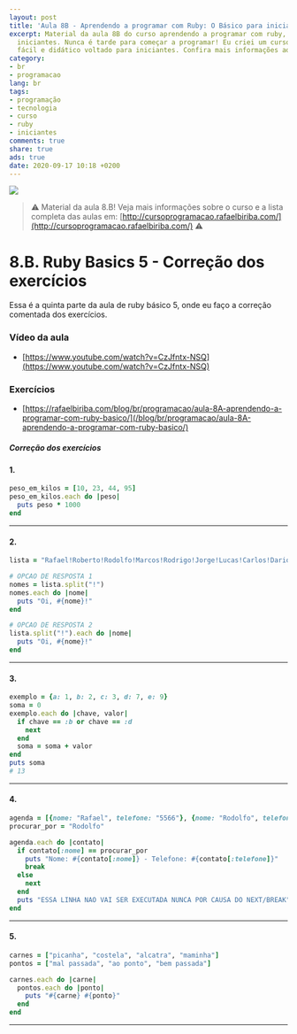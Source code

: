 ```yaml
---
layout: post
title: 'Aula 8B - Aprendendo a programar com Ruby: O Básico para iniciantes'
excerpt: Material da aula 8B do curso aprendendo a programar com ruby, o básico para
  iniciantes. Nunca é tarde para começar a programar! Eu criei um curso gratuito,
  fácil e didático voltado para iniciantes. Confira mais informações aqui nessa publicação.
category:
- br
- programacao
lang: br
tags:
- programação
- tecnologia
- curso
- ruby
- iniciantes
comments: true
share: true
ads: true
date: 2020-09-17 10:18 +0200
---
```

![](/blog/images/curso_ruby_basico/banner-curso-ruby-8B.jpg)

> :warning: Material da aula 8.B! Veja mais informações sobre o curso e a lista completa das aulas em: [http://cursoprogramacao.rafaelbiriba.com/](http://cursoprogramacao.rafaelbiriba.com/) :warning:

# 8.B. Ruby Basics 5 - Correção dos exercícios

Essa é a quinta parte da aula de ruby básico 5, onde eu faço a correção comentada dos exercícios.

### Vídeo da aula

- [https://www.youtube.com/watch?v=CzJfntx-NSQ](https://www.youtube.com/watch?v=CzJfntx-NSQ)

### Exercícios

- [https://rafaelbiriba.com/blog/br/programacao/aula-8A-aprendendo-a-programar-com-ruby-basico/](/blog/br/programacao/aula-8A-aprendendo-a-programar-com-ruby-basico/)


##### Correção dos exercícios

#### 1.

```ruby
peso_em_kilos = [10, 23, 44, 95]
peso_em_kilos.each do |peso|
  puts peso * 1000
end
```

---

#### 2.

```ruby
lista = "Rafael!Roberto!Rodolfo!Marcos!Rodrigo!Jorge!Lucas!Carlos!Dario!Ronaldo!Luis!Moises!Tulio!Armando!Beto!Mathias"

# OPCAO DE RESPOSTA 1
nomes = lista.split("!")
nomes.each do |nome|
  puts "Oi, #{nome}!"
end

# OPCAO DE RESPOSTA 2
lista.split("!").each do |nome|
  puts "Oi, #{nome}!"
end
```

---

#### 3.

```ruby
exemplo = {a: 1, b: 2, c: 3, d: 7, e: 9}
soma = 0
exemplo.each do |chave, valor|
  if chave == :b or chave == :d
    next
  end
  soma = soma + valor
end
puts soma
# 13
```

---

#### 4.

```ruby
agenda = [{nome: "Rafael", telefone: "5566"}, {nome: "Rodolfo", telefone: "9988"} , {nome: "Romário", telefone: "2299"}]
procurar_por = "Rodolfo"

agenda.each do |contato|
  if contato[:nome] == procurar_por
    puts "Nome: #{contato[:nome]} - Telefone: #{contato[:telefone]}"
    break
  else
    next
  end
  puts "ESSA LINHA NAO VAI SER EXECUTADA NUNCA POR CAUSA DO NEXT/BREAK"
end
```

---

#### 5.

```ruby
carnes = ["picanha", "costela", "alcatra", "maminha"]
pontos = ["mal passada", "ao ponto", "bem passada"]

carnes.each do |carne|
  pontos.each do |ponto|
    puts "#{carne} #{ponto}"
  end
end
```

---
